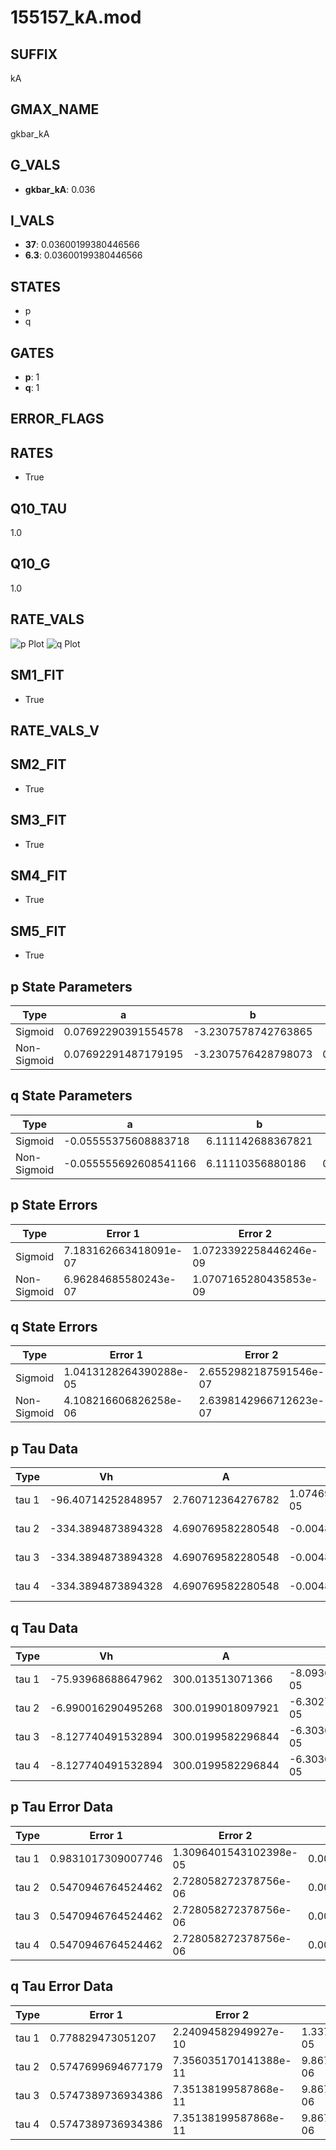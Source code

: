 # 155157_kA.mod

## SUFFIX

kA

## GMAX_NAME

gkbar_kA

## G_VALS

- **gkbar_kA**: 0.036

## I_VALS

- **37**: 0.03600199380446566
- **6.3**: 0.03600199380446566

## STATES

- p
- q

## GATES

- **p**: 1
- **q**: 1

## ERROR_FLAGS


## RATES

- True

## Q10_TAU

1.0

## Q10_G

1.0

## RATE_VALS

![p Plot](/Users/pbozelos/Dropbox/icg-Chai-Panos/supermodels/output_markdown_files/K/155157_kA.mod/images/p.png)
![q Plot](/Users/pbozelos/Dropbox/icg-Chai-Panos/supermodels/output_markdown_files/K/155157_kA.mod/images/q.png)

## SM1_FIT

- True

## RATE_VALS_V

## SM2_FIT

- True

## SM3_FIT

- True

## SM4_FIT

- True

## SM5_FIT

- True

## p State Parameters

| Type | a | b | c | d |
| --- | --- | --- | --- | --- |
| Sigmoid | 0.07692290391554578 | -3.2307578742763865 |
| Non-Sigmoid | 0.07692291487179195 | -3.2307576428798073 | 0.999999899577232 | 1.7246642541393125e-07 |

## q State Parameters

| Type | a | b | c | d |
| --- | --- | --- | --- | --- |
| Sigmoid | -0.05555375608883718 | 6.111142688367821 |
| Non-Sigmoid | -0.055555692608541166 | 6.11110356880186 | 0.9998448912630177 | 1.261365626061692e-07 |

## p State Errors

| Type | Error 1 | Error 2 | Error 3 |
| --- | --- | --- | --- |
| Sigmoid | 7.183162663418091e-07 | 1.0723392258446246e-09 | 3.6192647409165016e-07 |
| Non-Sigmoid | 6.96284685580243e-07 | 1.0707165280435853e-09 | 3.508257755312409e-07 |

## q State Errors

| Type | Error 1 | Error 2 | Error 3 |
| --- | --- | --- | --- |
| Sigmoid | 1.0413128264390288e-05 | 2.6552982187591546e-07 | 8.908806505361268e-06 |
| Non-Sigmoid | 4.108216606826258e-06 | 2.6398142966712623e-07 | 3.5147273617559668e-06 |

## p Tau Data

| Type | Vh | A | b1 | b2 | c1 | c2 | d1 | d2 | e1 | e2 |
| --- | --- | --- | --- | --- | --- | --- | --- | --- | --- | --- |
| tau 1 | -96.40714252848957 | 2.760712364276782 | 1.0746987765693498e-05 | -1.0732442045103382e-05 |
| tau 2 | -334.3894873894328 | 4.690769582280548 | -0.004863300141789707 | 2.1026969587403135e-05 | 0.004912608648826183 | -5.124886475133826e-06 |
| tau 3 | -334.3894873894328 | 4.690769582280548 | -0.004863300141789707 | 2.1026969587403135e-05 | 0.0 | 0.004912608648826183 | -5.124886475133826e-06 | 0.0 |
| tau 4 | -334.3894873894328 | 4.690769582280548 | -0.004863300141789707 | 2.1026969587403135e-05 | 0.0 | 0.0 | 0.004912608648826183 | -5.124886475133826e-06 | 0.0 | 0.0 |

## q Tau Data

| Type | Vh | A | b1 | b2 | c1 | c2 | d1 | d2 | e1 | e2 |
| --- | --- | --- | --- | --- | --- | --- | --- | --- | --- | --- |
| tau 1 | -75.93968688647962 | 300.013513071366 | -8.093651954243712e-05 | -8.217157960233695e-05 |
| tau 2 | -6.990016290495268 | 300.0199018097921 | -6.30279698773808e-05 | 1.1412622935220807e-06 | -6.26912173436161e-05 | 1.1350989567655856e-06 |
| tau 3 | -8.127740491532894 | 300.0199582296844 | -6.303057136333124e-05 | 1.1410247280398748e-06 | -1.3553939901563522e-11 | -6.268939936107417e-05 | 1.13534755447414e-06 | -1.9183004322156147e-11 |
| tau 4 | -8.127740491532894 | 300.0199582296844 | -6.303057136333124e-05 | 1.1410247280398748e-06 | -1.3553939901563522e-11 | 0.0 | -6.268939936107417e-05 | 1.13534755447414e-06 | -1.9183004322156147e-11 | 0.0 |

## p Tau Error Data

| Type | Error 1 | Error 2 | Error 3 |
| --- | --- | --- | --- |
| tau 1 | 0.9831017309007746 | 1.3096401543102398e-05 | 0.0024902687489245395 |
| tau 2 | 0.5470946764524462 | 2.728058272378756e-06 | 0.0013858309192724008 |
| tau 3 | 0.5470946764524462 | 2.728058272378756e-06 | 0.0013858309192724008 |
| tau 4 | 0.5470946764524462 | 2.728058272378756e-06 | 0.0013858309192724008 |

## q Tau Error Data

| Type | Error 1 | Error 2 | Error 3 |
| --- | --- | --- | --- |
| tau 1 | 0.778829473051207 | 2.24094582949927e-10 | 1.337112273769876e-05 |
| tau 2 | 0.5747699694677179 | 7.356035170141388e-11 | 9.867782452540706e-06 |
| tau 3 | 0.5747389736934386 | 7.35138199587868e-11 | 9.867250309990145e-06 |
| tau 4 | 0.5747389736934386 | 7.35138199587868e-11 | 9.867250309990145e-06 |

